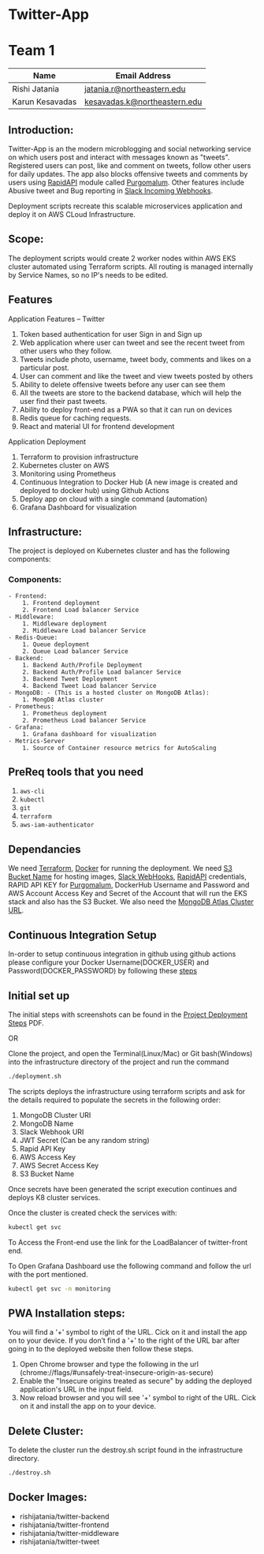 # Twitter-App

# Team 1

| Name            | Email Address                |
| --------------- | ---------------------------- |
| Rishi Jatania   | jatania.r@northeastern.edu   |
| Karun Kesavadas | kesavadas.k@northeastern.edu |

## Introduction:

Twitter-App is an the modern microblogging and social networking service on which users post and interact with messages known as "tweets". Registered users can post, like and comment on tweets, follow other users for daily updates. The app also blocks offensive tweets and comments by users using [RapidAPI](https://rapidapi.com) module called [Purgomalum](https://rapidapi.com/community/api/PurgoMalum/details). Other features include Abusive tweet and Bug reporting in [Slack Incoming Webhooks](https://api.slack.com/messaging/webhooks).

Deployment scripts recreate this scalable microservices application and deploy it on AWS CLoud Infrastructure.

## Scope:

The deployment scripts would create 2 worker nodes within AWS EKS cluster automated using Terraform scripts. All routing is managed internally by Service Names, so no IP's needs to be edited.

## Features

Application Features – Twitter

1. Token based authentication for user Sign in and Sign up
2. Web application where user can tweet and see the recent tweet from other users who they follow.
3. Tweets include photo, username, tweet body, comments and likes on a particular post.
4. User can comment and like the tweet and view tweets posted by others
5. Ability to delete offensive tweets before any user can see them
6. All the tweets are store to the backend database, which will help the user find their past tweets.
7. Ability to deploy front-end as a PWA so that it can run on devices
8. Redis queue for caching requests.
9. React and material UI for frontend development

Application Deployment

1. Terraform to provision infrastructure
2. Kubernetes cluster on AWS
3. Monitoring using Prometheus
4. Continuous Integration to Docker Hub (A new image is created and deployed to docker hub) using Github Actions
5. Deploy app on cloud with a single command (automation)
6. Grafana Dashboard for visualization

## Infrastructure:

The project is deployed on Kubernetes cluster and has the following components:

### Components:

    - Frontend:
    	1. Frontend deployment
    	2. Frontend Load balancer Service
    - Middleware:
    	1. Middleware deployment
    	2. Middleware Load balancer Service
    - Redis-Queue:
    	1. Queue deployment
    	2. Queue Load balancer Service
    - Backend:
    	1. Backend Auth/Profile Deployment
    	2. Backend Auth/Profile Load balancer Service
    	3. Backend Tweet Deployment
    	4. Backend Tweet Load balancer Service
    - MongoDB: - (This is a hosted cluster on MongoDB Atlas):
    	1. MongDB Atlas cluster
    - Prometheus:
    	1. Prometheus deployment
    	2. Prometheus Load balancer Service
    - Grafana:
    	1. Grafana dashboard for visualization
    - Metrics-Server
    	1. Source of Container resource metrics for AutoScaling

## PreReq tools that you need

1. `aws-cli`
2. `kubectl`
3. `git`
4. `terraform`
5. `aws-iam-authenticator`

## Dependancies

We need [Terraform](https://www.terraform.io/downloads.html), [Docker](https://docs.docker.com/get-docker/) for running the deployment.
We need [S3 Bucket Name](https://aws.amazon.com/s3/) for hosting images, [Slack WebHooks](https://api.slack.com/messaging/webhooks), [RapidAPI](https://rapidapi.com) credentials, RAPID API KEY for [Purgomalum](https://rapidapi.com/community/api/PurgoMalum/details), DockerHub Username and Password and AWS Account Access Key and Secret of the Account that will run the EKS stack and also has the S3 Bucket.
We also need the [MongoDB Atlas Cluster URL](https://www.mongodb.com/cloud).

## Continuous Integration Setup

In-order to setup continuous integration in github using github actions please configure your Docker Username(DOCKER_USER) and Password(DOCKER_PASSWORD) by following these [steps](https://secrethub.io/docs/guides/github-actions/#pass-credenitals-to-github-action)

## Initial set up

The initial steps with screenshots can be found in the [Project Deployment Steps](https://github.com/rishijatania/Twitter-App/blob/main/Project%20Deployment%20Steps.pdf) PDF.

OR

Clone the project, and open the Terminal(Linux/Mac) or Git bash(Windows) into the infrastructure directory of the project and run the command

```sh
./deployment.sh
```

The scripts deploys the infrastructure using terraform scripts and ask for the details required to populate the secrets in the following order:

1. MongoDB Cluster URI
2. MongoDB Name
3. Slack Webhook URI
4. JWT Secret (Can be any random string)
5. Rapid API Key
6. AWS Access Key
7. AWS Secret Access Key
8. S3 Bucket Name

Once secrets have been generated the script execution continues and deploys K8 cluster services.

Once the cluster is created check the services with:

```sh
kubectl get svc
```

To Access the Front-end use the link for the LoadBalancer of twitter-front end.

To Open Grafana Dashboard use the following command and follow the url with the port mentioned.

```sh
kubectl get svc -n monitoring
```

## PWA Installation steps:

You will find a '+' symbol to right of the URL. Cick on it and install the app on to your device.
If you don’t find a '+' to the right of the URL bar after going in to the deployed website then follow these steps.

1. Open Chrome browser and type the following in the url (chrome://flags/#unsafely-treat-insecure-origin-as-secure)
2. Enable the "Insecure origins treated as secure" by adding the deployed application's URL in the input field.
3. Now reload browser and you will see '+' symbol to right of the URL. Cick on it and install the app on to your device.

## Delete Cluster:

To delete the cluster run the destroy.sh script found in the infrastructure directory.

```sh
./destroy.sh
```

## Docker Images:

- rishijatania/twitter-backend
- rishijatania/twitter-frontend
- rishijatania/twitter-middleware
- rishijatania/twitter-tweet
